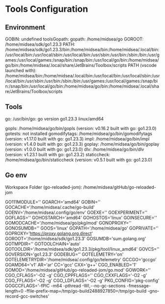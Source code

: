 # Tools Configuration

## Environment

GOBIN: undefined
toolsGopath:
gopath: /home/midsea/go
GOROOT: /home/midsea/sdk/go1.23.3
PATH: /home/midsea/sdk/go1.23.3/bin:/home/midsea/bin:/home/midsea/.local/bin:/usr/local/bin:/usr/local/sbin:/usr/local/bin:/usr/sbin:/usr/bin:/sbin:/bin:/usr/games:/usr/local/games:/snap/bin:/snap/bin:/usr/local/go/bin:/home/midsea/go/bin:/home/midsea/.local/share/JetBrains/Toolbox/scripts
PATH (vscode launched with): /home/midsea/bin:/home/midsea/.local/bin:/usr/local/bin:/usr/local/sbin:/usr/local/bin:/usr/sbin:/usr/bin:/sbin:/bin:/usr/games:/usr/local/games:/snap/bin:/snap/bin:/usr/local/go/bin:/home/midsea/go/bin:/home/midsea/.local/share/JetBrains/Toolbox/scripts

## Tools

 go: /usr/bin/go: go version go1.23.3 linux/amd64

 gopls: /home/midsea/go/bin/gopls (version: v0.16.2 built with go: go1.23.0)
 gotests: not installed
 gomodifytags: /home/midsea/go/bin/gomodifytags (version: v1.17.0 built with go: go1.23.3)
 impl: /home/midsea/go/bin/impl (version: v1.4.0 built with go: go1.23.3)
 goplay: /home/midsea/go/bin/goplay (version: v1.0.0 built with go: go1.23.0)
 dlv: /home/midsea/go/bin/dlv (version: v1.23.1 built with go: go1.23.2)
 staticcheck: /home/midsea/go/bin/staticcheck (version: v0.5.1 built with go: go1.23.0)

## Go env

Workspace Folder (go-reloaded-jom): /home/midsea/gitHub/go-reloaded-jom

 GO111MODULE=''
 GOARCH='amd64'
 GOBIN=''
 GOCACHE='/home/midsea/.cache/go-build'
 GOENV='/home/midsea/.config/go/env'
 GOEXE=''
 GOEXPERIMENT=''
 GOFLAGS=''
 GOHOSTARCH='amd64'
 GOHOSTOS='linux'
 GOINSECURE=''
 GOMODCACHE='/home/midsea/go/pkg/mod'
 GONOPROXY=''
 GONOSUMDB=''
 GOOS='linux'
 GOPATH='/home/midsea/go'
 GOPRIVATE=''
 GOPROXY='https://proxy.golang.org,direct'
 GOROOT='/home/midsea/sdk/go1.23.3'
 GOSUMDB='sum.golang.org'
 GOTMPDIR=''
 GOTOOLCHAIN='auto'
 GOTOOLDIR='/home/midsea/sdk/go1.23.3/pkg/tool/linux_amd64'
 GOVCS=''
 GOVERSION='go1.23.3'
 GODEBUG=''
 GOTELEMETRY='on'
 GOTELEMETRYDIR='/home/midsea/.config/go/telemetry'
 GCCGO='gccgo'
 GOAMD64='v1'
 AR='ar'
 CC='gcc'
 CXX='g++'
 CGO_ENABLED='1'
 GOMOD='/home/midsea/gitHub/go-reloaded-jom/go.mod'
 GOWORK=''
 CGO_CFLAGS='-O2 -g'
 CGO_CPPFLAGS=''
 CGO_CXXFLAGS='-O2 -g'
 CGO_FFLAGS='-O2 -g'
 CGO_LDFLAGS='-O2 -g'
 PKG_CONFIG='pkg-config'
 GOGCCFLAGS='-fPIC -m64 -pthread -Wl,--no-gc-sections -fmessage-length=0 -ffile-prefix-map=/tmp/go-build2488927850=/tmp/go-build -gno-record-gcc-switches'
 
